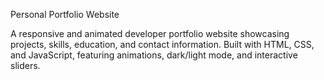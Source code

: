 Personal Portfolio Website

A responsive and animated developer portfolio website showcasing projects, skills, education, and contact information.
Built with HTML, CSS, and JavaScript, featuring animations, dark/light mode, and interactive sliders.
